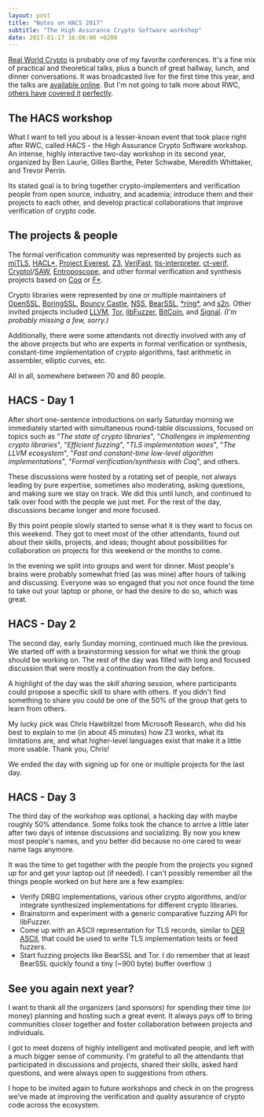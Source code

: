 ```yaml
---
layout: post
title: "Notes on HACS 2017"
subtitle: "The High Assurance Crypto Software workshop"
date: 2017-01-17 16:00:00 +0200
---
```


[Real World Crypto](https://www.realworldcrypto.com/rwc2017/) is probably one of my favorite conferences. It's a fine mix of practical and theoretical talks, plus a bunch of great hallway, lunch, and dinner conversations. It was broadcasted live for the first time this year, and the talks are [available online](https://www.totalwebcasting.com/view/?func=VOFF&id=columbia&date=2017-01-04&seq=1). But I'm not going to talk more about RWC, [others have](https://www.netmeister.org/blog/rwc2017.html) [covered it](https://alxdavids.xyz/2017/01/13/notes-from-rwc2017/) [perfectly](https://www.cryptologie.net/article/380/real-world-crypto-2017-day-1/).

## The HACS workshop

What I want to tell you about is a lesser-known event that took place right after RWC, called HACS - the High Assurance Crypto Software workshop. An intense, highly interactive two-day workshop in its second year, organized by Ben Laurie, Gilles Barthe, Peter Schwabe, Meredith Whittaker, and Trevor Perrin.

Its stated goal is to bring together crypto-implementers and verification people from open source, industry, and academia; introduce them and their projects to each other, and develop practical collaborations that improve verification of crypto code.

## The projects & people

The formal verification community was represented by projects such as [miTLS](http://www.mitls.org/), [HACL\*](https://github.com/mitls/hacl-star), [Project Everest](https://project-everest.github.io/), [Z3](https://github.com/Z3Prover/z3/), [VeriFast](https://people.cs.kuleuven.be/~bart.jacobs/nfm2011.pdf), [tis-interpreter](http://trust-in-soft.com/tis-interpreter/), [ct-verif](https://fdupress.net/files/ctverif.pdf), [Cryptol](http://cryptol.net/)/[SAW](http://saw.galois.com/), [Entroposcope](http://formal.iti.kit.edu/~klebanov/software/entroposcope/), and other formal verification and synthesis projects based on [Coq](https://coq.inria.fr/) or [F\*](https://fstar-lang.org/).

Crypto libraries were represented by one or multiple maintainers of [OpenSSL](https://github.com/openssl/openssl/), [BoringSSL](https://boringssl.googlesource.com/boringssl/), [Bouncy Castle](https://bouncycastle.org/), [NSS](https://developer.mozilla.org/en-US/docs/Mozilla/Projects/NSS), [BearSSL](https://bearssl.org/), [\*ring\*](https://github.com/briansmith/ring), and [s2n](https://github.com/awslabs/s2n). Other invited projects included [LLVM](http://llvm.org/), [Tor](https://www.torproject.org/), [libFuzzer](https://chromium.googlesource.com/chromium/llvm-project/llvm/lib/Fuzzer), [BitCoin](https://bitcoin.org/), and [Signal](https://whispersystems.org/). *(I'm probably missing a few, sorry.)*

Additionally, there were some attendants not directly involved with any of the above projects but who are experts in formal verification or synthesis, constant-time implementation of crypto algorithms, fast arithmetic in assembler, elliptic curves, etc.

All in all, somewhere between 70 and 80 people.

## HACS - Day 1

After short one-sentence introductions on early Saturday morning we immediately started with simultaneous round-table discussions, focused on topics such as "*The state of crypto libraries*", "*Challenges in implementing crypto libraries*", "*Efficient fuzzing*", "*TLS implementation woes*", "*The LLVM ecosystem*", "*Fast and constant-time low-level algorithm implementations*", "*Formal verification/synthesis with Coq*", and others.

These discussions were hosted by a rotating set of people, not always leading by pure expertise, sometimes also moderating, asking questions, and making sure we stay on track. We did this until lunch, and continued to talk over food with the people we just met. For the rest of the day, discussions became longer and more focused.

By this point people slowly started to sense what it is they want to focus on this weekend. They got to meet most of the other attendants, found out about their skills, projects, and ideas; thought about possibilities for collaboration on projects for this weekend or the months to come.

In the evening we split into groups and went for dinner. Most people's brains were probably somewhat fried (as was mine) after hours of talking and discussing. Everyone was so engaged that you not once found the time to take out your laptop or phone, or had the desire to do so, which was great.

## HACS - Day 2

The second day, early Sunday morning, continued much like the previous. We started off with a brainstorming session for what we think the group should be working on. The rest of the day was filled with long and focused discussion that were mostly a continuation from the day before.

A highlight of the day was the *skill sharing* session, where participants could propose a specific skill to share with others. If you didn't find something to share you could be one of the 50% of the group that gets to learn from others.

My lucky pick was Chris Hawblitzel from Microsoft Research, who did his best to explain to me (in about 45 minutes) how Z3 works, what its limitations are, and what higher-level languages exist that make it a little more usable. Thank you, Chris!

We ended the day with signing up for one or multiple projects for the last day.

## HACS - Day 3

The third day of the workshop was optional, a hacking day with maybe roughly 50% attendance. Some folks took the chance to arrive a little later after two days of intense discussions and socializing. By now you knew most people's names, and you better did because no one cared to wear name tags anymore.

It was the time to get together with the people from the projects you signed up for and get your laptop out (if needed). I can't possibly remember all the things people worked on but here are a few examples:

* Verify DRBG implementations, various other crypto algorithms, and/or integrate synthesized implementations for different crypto libraries.
* Brainstorm and experiment with a generic comparative fuzzing API for libFuzzer.
* Come up with an ASCII representation for TLS records, similar to [DER ASCII](https://github.com/google/der-ascii), that could be used to write TLS implementation tests or feed fuzzers.
* Start fuzzing projects like BearSSL and Tor. I do remember that at least BearSSL quickly found a tiny (~900 byte) buffer overflow :)

## See you again next year?

I want to thank all the organizers (and sponsors) for spending their time (or money) planning and hosting such a great event. It always pays off to bring communities closer together and foster collaboration between projects and individuals.

I got to meet dozens of highly intelligent and motivated people, and left with a much bigger sense of community. I'm grateful to all the attendants that participated in discussions and projects, shared their skills, asked hard questions, and were always open to suggestions from others.

I hope to be invited again to future workshops and check in on the progress we've made at improving the verification and quality assurance of crypto code across the ecosystem.

